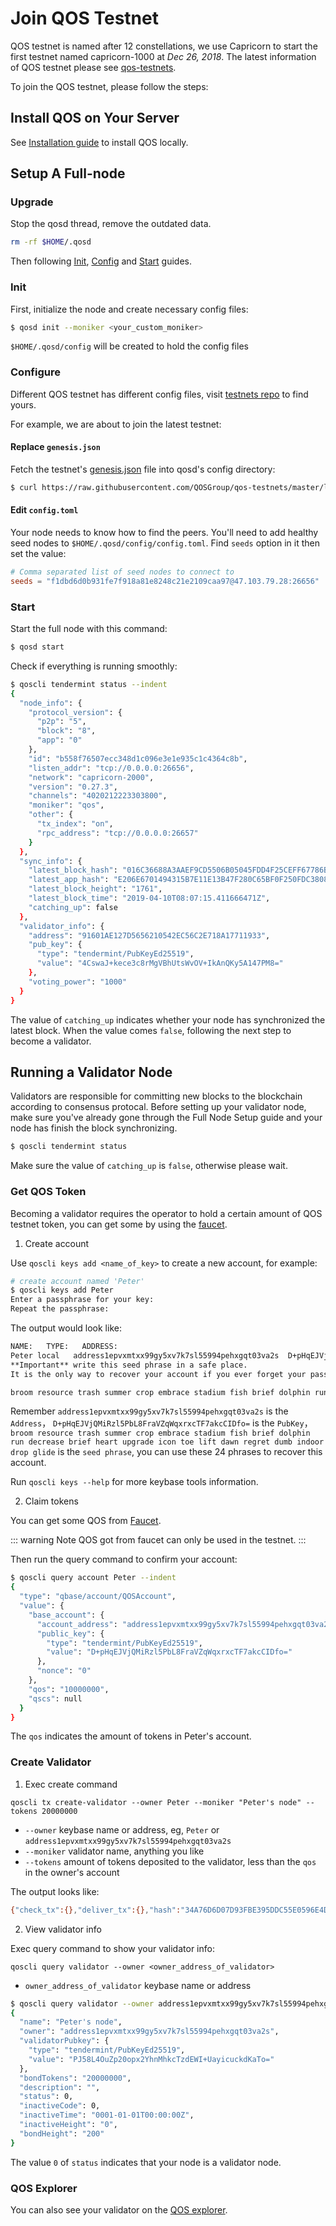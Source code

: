 # Join QOS Testnet

QOS testnet is named after 12 constellations, we use Capricorn to start the first testnet named capricorn-1000 at *Dec 26, 2018*.
The latest information of QOS testnet please see [qos-testnets](https://github.com/QOSGroup/qos-testnets).

To join the QOS testnet, please follow the steps:

## Install QOS on Your Server

See [Installation guide](http://docs.qoschain.info/qos/en/install/installation.html) to install QOS locally.

## Setup A Full-node

### Upgrade

Stop the qosd thread, remove the outdated data.
```bash
rm -rf $HOME/.qosd
```

Then following [Init](#init), [Config](#configure) and [Start](#start) guides.

### Init

First, initialize the node and create necessary config files:

```bash
$ qosd init --moniker <your_custom_moniker>
```

`$HOME/.qosd/config` will be created to hold the config files

### Configure

Different QOS testnet has different config files, visit [testnets repo](https://github.com/QOSGroup/qos-testnets) to find yours.

For example, we are about to join the latest testnet:

#### Replace `genesis.json`

Fetch the testnet's [genesis.json](https://raw.githubusercontent.com/QOSGroup/qos-testnets/master/latest/genesis.json) file into qosd's config directory:
```bash
$ curl https://raw.githubusercontent.com/QOSGroup/qos-testnets/master/latest/genesis.json > $HOME/.qosd/config/genesis.json
```

#### Edit `config.toml`

Your node needs to know how to find the peers. You'll need to add healthy seed nodes to `$HOME/.qosd/config/config.toml`. Find `seeds` option in it then set the value:

```toml
# Comma separated list of seed nodes to connect to
seeds = "f1dbd6d0b931fe7f918a81e8248c21e2109caa97@47.103.79.28:26656"
```

### Start


Start the full node with this command:
```bash
$ qosd start
```

Check if everything is running smoothly:

```bash
$ qoscli tendermint status --indent
{
  "node_info": {
    "protocol_version": {
      "p2p": "5",
      "block": "8",
      "app": "0"
    },
    "id": "b558f76507ecc348d1c096e3e1e935c1c4364c8b",
    "listen_addr": "tcp://0.0.0.0:26656",
    "network": "capricorn-2000",
    "version": "0.27.3",
    "channels": "4020212223303800",
    "moniker": "qos",
    "other": {
      "tx_index": "on",
      "rpc_address": "tcp://0.0.0.0:26657"
    }
  },
  "sync_info": {
    "latest_block_hash": "016C36688A3AAEF9CD5506B05045FDD4F25CEFF67786BA2EA33B52C7DB62F934",
    "latest_app_hash": "E206E6701494315B7E11E13B47F280C65BF0F250FDC3808317BFE57401F57BE3",
    "latest_block_height": "1761",
    "latest_block_time": "2019-04-10T08:07:15.411666471Z",
    "catching_up": false
  },
  "validator_info": {
    "address": "91601AE127D5656210542EC56C2E718A17711933",
    "pub_key": {
      "type": "tendermint/PubKeyEd25519",
      "value": "4CswaJ+kece3c8rMgVBhUtsWvOV+IkAnQKy5A147PM8="
    },
    "voting_power": "1000"
  }
}

```

The value of `catching_up` indicates whether your node has synchronized the latest block. When the value comes `false`, following the next step to become a validator. 


## Running a Validator Node

Validators are responsible for committing new blocks to the blockchain according to consensus protocal.
Before setting up your validator node, make sure you've already gone through the Full Node Setup guide and your node has finish the block synchronizing.

```bash
$ qoscli tendermint status
```
Make sure the value of `catching_up` is `false`, otherwise please wait.

### Get QOS Token

Becoming a validator requires the operator to hold a certain amount of QOS testnet token, you can get some by using the [faucet](http://explorer.qoschain.info/freecoin/get).

1. Create account

Use `qoscli keys add <name_of_key>` to create a new account, for example:
```bash
# create account named 'Peter'
$ qoscli keys add Peter
Enter a passphrase for your key: 
Repeat the passphrase: 
```
The output would look like:
```bash
NAME:   TYPE:   ADDRESS:                                                PUBKEY:
Peter local   address1epvxmtxx99gy5xv7k7sl55994pehxgqt03va2s  D+pHqEJVjQMiRzl5PbL8FraVZqWqxrxcTF7akcCIDfo=
**Important** write this seed phrase in a safe place.
It is the only way to recover your account if you ever forget your password.

broom resource trash summer crop embrace stadium fish brief dolphin run decrease brief heart upgrade icon toe lift dawn regret dumb indoor drop glide
```
Remember `address1epvxmtxx99gy5xv7k7sl55994pehxgqt03va2s` is the `Address`，
`D+pHqEJVjQMiRzl5PbL8FraVZqWqxrxcTF7akcCIDfo=` is the `PubKey`，
`broom resource trash summer crop embrace stadium fish brief dolphin run decrease brief heart upgrade icon toe lift dawn regret dumb indoor drop glide` is the `seed phrase`,
you can use these 24 phrases to recover this account.

Run `qoscli keys --help` for more keybase tools information.

2. Claim tokens

You can get some QOS from [Faucet](http://explorer.qoschain.info/freecoin/get).

::: warning Note 
QOS got from faucet can only be used in the testnet.
:::

Then run the query command to confirm your account:
```bash
$ qoscli query account Peter --indent
{
  "type": "qbase/account/QOSAccount",
  "value": {
    "base_account": {
      "account_address": "address1epvxmtxx99gy5xv7k7sl55994pehxgqt03va2s",
      "public_key": {
        "type": "tendermint/PubKeyEd25519",
        "value": "D+pHqEJVjQMiRzl5PbL8FraVZqWqxrxcTF7akcCIDfo="
      },
      "nonce": "0"
    },
    "qos": "10000000",
    "qscs": null
  }
}
```
The `qos` indicates the amount of tokens in Peter's account. 

### Create Validator

1. Exec create command

```
qoscli tx create-validator --owner Peter --moniker "Peter's node" --tokens 20000000
```
- `--owner` keybase name or address, eg, `Peter` or `address1epvxmtxx99gy5xv7k7sl55994pehxgqt03va2s`
- `--moniker`  validator name, anything you like
- `--tokens` amount of tokens deposited to the validator, less than the `qos` in the owner's account

The output looks like:
```bash
{"check_tx":{},"deliver_tx":{},"hash":"34A76D6D07D93FBE395DDC55E0596E4D312A02A9","height":"200"}
```

2. View validator info

Exec query command to show your validator info:

`qoscli query validator --owner <owner_address_of_validator>`
- `owner_address_of_validator` keybase name or address

```bash
$ qoscli query validator --owner address1epvxmtxx99gy5xv7k7sl55994pehxgqt03va2s
{
  "name": "Peter's node",
  "owner": "address1epvxmtxx99gy5xv7k7sl55994pehxgqt03va2s",
  "validatorPubkey": {
    "type": "tendermint/PubKeyEd25519",
    "value": "PJ58L4OuZp20opx2YhnMhkcTzdEWI+UayicuckdKaTo="
  },
  "bondTokens": "20000000",
  "description": "",
  "status": 0,
  "inactiveCode": 0,
  "inactiveTime": "0001-01-01T00:00:00Z",
  "inactiveHeight": "0",
  "bondHeight": "200"
}
```
The value `0` of `status` indicates that your node is a validator node.

### QOS Explorer

You can also see your validator on the [QOS explorer](http://explorer.qoschain.info/validator/list).